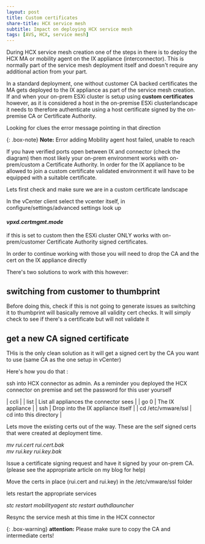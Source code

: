```yaml
---
layout: post
title: Custom certificates
share-title: HCX service mesh
subtitle: Impact on deploying HCX service mesh
tags: [AVS, HCX, service mesh]
---
```


During HCX service mesh creation one of the steps in there is to deploy the HCX MA or mobility agent on the IX appliance (interconnector).  This is normally part of the service mesh deployment itself and doesn't require any additional action from your part.

In a standard deployment, one without customer CA backed certificates the MA gets deployed to the IX appliance as part of the service mesh creation.
If and when your on-prem ESXi cluster is setup using **custom certificates** however, as it is considered a host in the on-premise ESXi clusterlandscape it needs to therefore authenticate using a host certificate signed by the on-premise CA or Certificate Authority.

Looking for clues the error message pointing in that direction

{: .box-note}
**Note:** Error adding Mobility agent host failed, unable to reach <IP address of IX>

If you have verified ports open between IX and connector (check the diagram) then most likely your on-prem environment works with on-prem/custom a Certificate Authority.  In order for the IX appliance to be allowed to join a custom certificate validated environment it will have to be equipped with a suitable certificate.

Lets first check and make sure we are in a custom certificate landscape

In the vCenter client select the vcenter itself, in configure/settings/advanced settings look up

#### _vpxd.certmgmt.mode_

if this is set to custom then the ESXi cluster ONLY works with on-prem/customer Certificate Authority signed certificates.

In order to continue working with those you will need to drop the CA and the cert on the IX appliance directly

There's two solutions to work with this however:

## switching from customer to thumbprint

Before doing this, check if this is not going to generate issues as switching it to thumbprint will basically remove all validity cert checks.  It will simply check to see if there's a certificate but will not validate it

## get a new CA signed certificate

THis is the only clean solution as it will get a signed cert by the CA you want to use (same CA as the one setup in vCenter)

Here's how you do that :

ssh into HCX connector as admin.  As a reminder you deployed the HCX connector on premise and set the password for this user yourself

| ccli |
| list | List all appliances the connector sees |
| go 0 | The IX appliance |
| ssh | Drop into the IX appliance itself |
| cd /etc/vmware/ssl | cd into this directory |

Lets move the existing certs out of the way.  These are the self signed certs that were created at deployment time.

*mv rui.cert rui.cert.bak*
<br />
*mv rui.key rui.key.bak*

Issue a certificate signing request and have it signed by your on-prem CA.  (please see the appropriate article on my blog for help)

Move the certs in place (rui.cert and rui.key) in the /etc/vmware/ssl folder

lets restart the appropriate services 

*stc restart mobilityagent*
*stc restart authdlauncher*

Resync the service mesh at this time in the HCX connector

{: .box-warning}
**attention:** Please make sure to copy the CA and intermediate certs!
